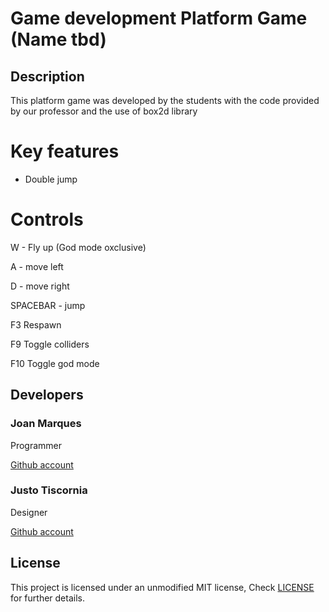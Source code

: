 # Game development Platform Game (Name tbd)

## Description 

This platform game was developed by the students with the code provided by our professor and the use of box2d library

# Key features

- Double jump

# Controls

W - Fly up (God mode oxclusive)

A - move left

D - move right

SPACEBAR - jump

F3 Respawn

F9 Toggle colliders

F10 Toggle god mode


## Developers

### Joan Marques
Programmer

[Github account](https://github.com/joanmarquesbesses)

### Justo Tiscornia
Designer

[Github account](https://github.com/Jusstox)

## License

This project is licensed under an unmodified MIT license, Check [LICENSE](https://github.com/Jusstox/DevelopmentGame1/blob/main/LICENSE) for further details.
